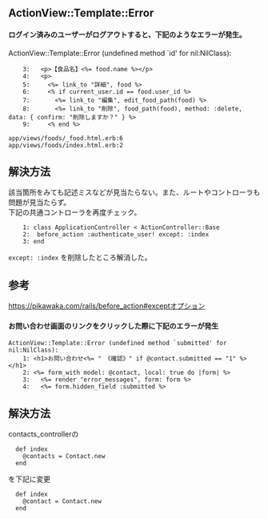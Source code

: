 ## ActionView::Template::Error
#### ログイン済みのユーザーがログアウトすると、下記のようなエラーが発生。

ActionView::Template::Error (undefined method `id' for nil:NilClass):
```
    3:   <p>【食品名】<%= food.name %></p>
    4:   <p>
    5:     <%= link_to "詳細", food %>
    6:     <% if current_user.id == food.user_id %>
    7:       <%= link_to "編集", edit_food_path(food) %>
    8:       <%= link_to "削除", food_path(food), method: :delete, data: { confirm: "削除しますか？" } %>
    9:     <% end %>
  
app/views/foods/_food.html.erb:6
app/views/foods/index.html.erb:2
```

## 解決方法
該当箇所をみても記述ミスなどが見当たらない。また、ルートやコントローラも問題が見当たらず。  
下記の共通コントローラを再度チェック。

```
    1: class ApplicationController < ActionController::Base
    2:  before_action :authenticate_user! except: :index
    3: end
```

`except: :index` を削除したところ解消した。

## 参考
https://pikawaka.com/rails/before_action#exceptオプション

#### お問い合わせ画面のリンクをクリックした際に下記のエラーが発生

```
ActionView::Template::Error (undefined method `submitted' for nil:NilClass):
    1: <h1>お問い合わせ<%= " 《確認》" if @contact.submitted == "1" %></h1>
    2: <%= form_with model: @contact, local: true do |form| %>
    3:   <%= render "error_messages", form: form %>
    4:   <%= form.hidden_field :submitted %>
```

## 解決方法
contacts_controllerの
```
  def index
    @contacts = Contact.new
  end
```
を下記に変更
```
  def index
    @contact = Contact.new
  end
```
